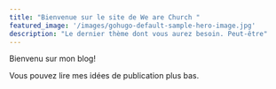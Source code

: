 ```yaml
---
title: "Bienvenue sur le site de We are Church "
featured_image: '/images/gohugo-default-sample-hero-image.jpg'
description: "Le dernier thème dont vous aurez besoin. Peut-être"
---
```

Bienvenu sur mon blog!

Vous pouvez lire mes idées de publication plus bas.
